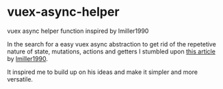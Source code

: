 # vuex-async-helper
vuex async helper function inspired by lmiller1990

In the search for a easy vuex async abstraction to get rid of the repetetive nature of state, mutations, actions and getters I stumbled upon [this article](https://medium.com/@lachlanmiller_52885/reducing-vuex-boilerplate-for-ajax-calls-1cd4a74cef26) by [lmiller1990](https://github.com/lmiller1990).

It inspired me to build up on his ideas and make it simpler and more versatile.
